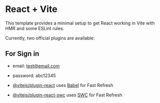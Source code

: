 # React + Vite

This template provides a minimal setup to get React working in Vite with HMR and some ESLint rules.

Currently, two official plugins are available:

## For Sign in
- email: test@email.com 
- password: abc12345

- [@vitejs/plugin-react](https://github.com/vitejs/vite-plugin-react/blob/main/packages/plugin-react/README.md) uses [Babel](https://babeljs.io/) for Fast Refresh
- [@vitejs/plugin-react-swc](https://github.com/vitejs/vite-plugin-react-swc) uses [SWC](https://swc.rs/) for Fast Refresh
